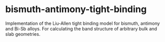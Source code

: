# bismuth-antimony-tight-binding
Implementation of the Liu-Allen tight binding model for bismuth, antimony and Bi-Sb alloys. For calculating the band structure of arbitrary bulk and slab geometries.
